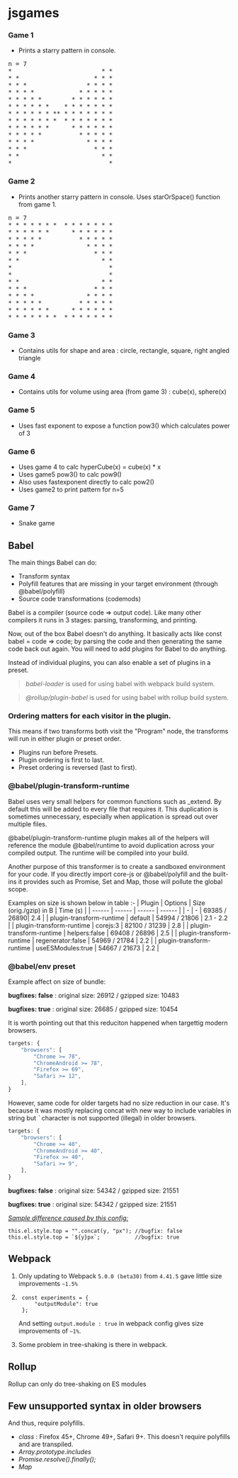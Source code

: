 # jsgames

### Game 1

- Prints a starry pattern in console.

<pre>
n = 7 
*                        * *
* *                    * * *
* * *                * * * *
* * * *            * * * * *
* * * * *        * * * * * *
* * * * * *    * * * * * * *
* * * * * * ** * * * * * * *
* * * * * * *  * * * * * * *
* * * * * *      * * * * * *
* * * * *          * * * * *
* * * *              * * * *
* * *                  * * *
* *                      * *
*                          *
</pre>

### Game 2

- Prints another starry pattern in console. Uses starOrSpace() function from game 1.

<pre>
n = 7
* * * * * * *  * * * * * * *
* * * * * *      * * * * * *
* * * * *          * * * * *
* * * *              * * * *
* * *                  * * *
* *                      * *
*                          *
*                          *
* *                      * *
* * *                  * * *
* * * *              * * * *
* * * * *          * * * * *
* * * * * *      * * * * * *
* * * * * * *  * * * * * * *
</pre>


### Game 3

- Contains utils for shape and area : circle, rectangle, square, right angled triangle

### Game 4

- Contains utils for volume using area (from game 3) : cube(x), sphere(x)

### Game 5

- Uses fast exponent to expose a function pow3() which calculates power of 3

### Game 6

- Uses game 4 to calc hyperCube(x) = cube(x) * x
- Uses game5 pow3() to calc pow9()
- Also uses fastexponent directly to calc pow2()
- Uses game2 to print pattern for n=5

### Game 7

- Snake game

## Babel

The main things Babel can do:

- Transform syntax
- Polyfill features that are missing in your target environment (through @babel/polyfill)
- Source code transformations (codemods)

Babel is a compiler (source code => output code). Like many other compilers it runs in 3 stages: parsing, transforming, and printing.

Now, out of the box Babel doesn't do anything. It basically acts like const babel = code => code; by parsing the code and then generating the same code back out again. You will need to add plugins for Babel to do anything.

Instead of individual plugins, you can also enable a set of plugins in a preset.

> *babel-loader* is used for using babel with webpack build system. 
 
> *@rollup/plugin-babel* is used for using babel with rollup build system.


### Ordering matters for each visitor in the plugin.

This means if two transforms both visit the "Program" node, the transforms will run in either plugin or preset order.

- Plugins run before Presets.
- Plugin ordering is first to last.
- Preset ordering is reversed (last to first).

### @babel/plugin-transform-runtime

Babel uses very small helpers for common functions such as _extend. By default this will be added to every file that requires it. This duplication is sometimes unnecessary, especially when application is spread out over multiple files.

@babel/plugin-transform-runtime plugin makes all of the helpers will reference the module @babel/runtime to avoid duplication across your compiled output. The runtime will be compiled into your build.

Another purpose of this transformer is to create a sandboxed environment for your code. If you directly import core-js or @babel/polyfill and the built-ins it provides such as Promise, Set and Map, those will pollute the global scope.

Examples on size is shown below in table :-
| Plugin | Options | Size (orig./gzip) in B | Time (s) |
| ------ | ------ | ------ | ------ |
| - | - | 69385 / 26890| 2.4 |
| plugin-transform-runtime | default | 54994 / 21806 | 2.1 - 2.2 |
| plugin-transform-runtime | corejs:3 | 82100 / 31239 | 2.8 |
| plugin-transform-runtime | helpers:false | 69408 / 26896 | 2.5 |
| plugin-transform-runtime | regenerator:false | 54969 / 21784 | 2.2 |
| plugin-transform-runtime | useESModules:true | 54667 / 21673 | 2.2 |


### @babel/env preset 

Example affect on size of bundle:  

**bugfixes: false** : original size: 26912 / gzipped size: 10483  

**bugfixes: true** : original size: 26685 / gzipped size: 10454  


It is worth pointing out that this reduciton happened when targettig modern browsers.

```js
targets: {
    "browsers": [
        "Chrome >= 78",
        "ChromeAndroid >= 78",
        "Firefox >= 69",
        "Safari >= 12",
    ],
}
```

However, same code for older targets had no size reduction in our case. It's because it was mostly replacing concat with new way to include variables in string but *`* character is not supported (illegal) in older browsers.

```js
targets: {
    "browsers": [
        "Chrome >= 40",
        "ChromeAndroid >= 40",
        "Firefox >= 40",
        "Safari >= 9",
    ],
}
```

**bugfixes: false** : original size: 54342 / gzipped size: 21551  

**bugfixes: true** : original size: 54342 / gzipped size: 21551  

<u>*Sample difference caused by this config:*</u>

```
this.el.style.top = "".concat(y, "px"); //bugfix: false
this.el.style.top = `${y}px`;           //bugfix: true
```


## Webpack
1. Only updating to Webpack `5.0.0 (beta30)` from `4.41.5` gave little size improvements `~1.5%`
2. ```$js
    const experiments = {
        "outputModule": true
    };
    ```
    And setting `output.module : true` in webpack config gives size improvements of `~1%`.
 
3. Some problem in tree-shaking is there in webpack.

## Rollup

Rollup can only do tree-shaking on ES modules

## Few unsupported syntax in older browsers

And thus, require polyfills.

- *class* : Firefox 45+, Chrome 49+, Safari 9+. This doesn't require polyfills and are transpiled.
- *Array.prototype.includes*
- *Promise.resolve().finally();*
- *Map*
